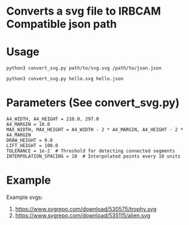 # Converts a svg file to IRBCAM Compatible json path

# Usage
```
python3 convert_svg.py path/to/svg.svg /path/to/json.json

python3 convert_svg.py hello.svg hello.json
```

# Parameters (See convert_svg.py)
```
A4_WIDTH, A4_HEIGHT = 210.0, 297.0
A4_MARGIN = 10.0
MAX_WIDTH, MAX_HEIGHT = A4_WIDTH - 2 * A4_MARGIN, A4_HEIGHT - 2 * A4_MARGIN
DRAW_HEIGHT = 0.0
LIFT_HEIGHT = 100.0
TOLERANCE = 1e-2  # Threshold for detecting connected segments
INTERPOLATION_SPACING = 10  # Interpolated points every 10 units
```


# Example
Example svgs: 
1. https://www.svgrepo.com/download/530575/trophy.svg
2. https://www.svgrepo.com/download/535115/alien.svg